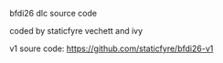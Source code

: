 bfdi26 dlc source code

coded by staticfyre vechett and ivy

v1 soure code: https://github.com/staticfyre/bfdi26-v1
